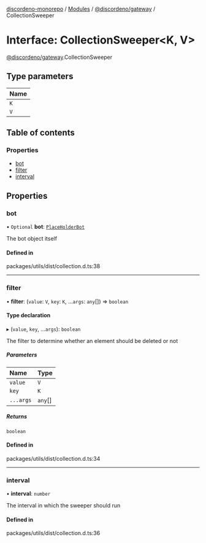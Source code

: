 [discordeno-monorepo](../README.md) / [Modules](../modules.md) / [@discordeno/gateway](../modules/discordeno_gateway.md) / CollectionSweeper

# Interface: CollectionSweeper<K, V\>

[@discordeno/gateway](../modules/discordeno_gateway.md).CollectionSweeper

## Type parameters

| Name |
| :--- |
| `K`  |
| `V`  |

## Table of contents

### Properties

- [bot](discordeno_gateway.CollectionSweeper.md#bot)
- [filter](discordeno_gateway.CollectionSweeper.md#filter)
- [interval](discordeno_gateway.CollectionSweeper.md#interval)

## Properties

### bot

• `Optional` **bot**: [`PlaceHolderBot`](discordeno_gateway.PlaceHolderBot.md)

The bot object itself

#### Defined in

packages/utils/dist/collection.d.ts:38

---

### filter

• **filter**: (`value`: `V`, `key`: `K`, ...`args`: `any`[]) => `boolean`

#### Type declaration

▸ (`value`, `key`, ...`args`): `boolean`

The filter to determine whether an element should be deleted or not

##### Parameters

| Name      | Type    |
| :-------- | :------ |
| `value`   | `V`     |
| `key`     | `K`     |
| `...args` | `any`[] |

##### Returns

`boolean`

#### Defined in

packages/utils/dist/collection.d.ts:34

---

### interval

• **interval**: `number`

The interval in which the sweeper should run

#### Defined in

packages/utils/dist/collection.d.ts:36
